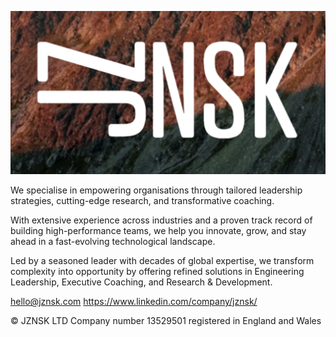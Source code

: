 ![image](./images/logo_with_background_noborder.png)

We specialise in empowering organisations through tailored leadership strategies, cutting-edge research, and transformative coaching.

With extensive experience across industries and a proven track record of building high-performance teams, we help you innovate, grow, and stay ahead in a fast-evolving technological landscape.

Led by a seasoned leader with decades of global expertise, we transform complexity into opportunity by offering refined solutions in Engineering Leadership, Executive Coaching, and Research & Development.


hello@jznsk.com
https://www.linkedin.com/company/jznsk/

© JZNSK LTD
Company number 13529501 registered in England and Wales